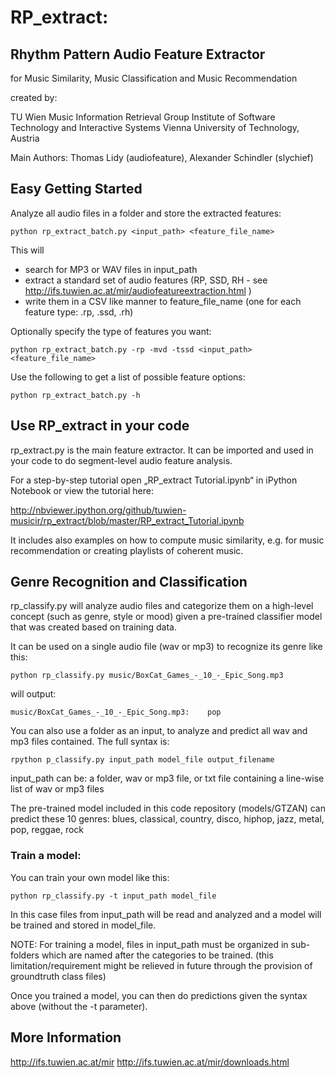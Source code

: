 # RP_extract:
## Rhythm Pattern Audio Feature Extractor
for Music Similarity, Music Classification and Music Recommendation

created by:

TU Wien
Music Information Retrieval Group
Institute of Software Technology and Interactive Systems
Vienna University of Technology, Austria

Main Authors: Thomas Lidy (audiofeature), Alexander Schindler (slychief)


## Easy Getting Started

Analyze all audio files in a folder and store the extracted features:

```
python rp_extract_batch.py <input_path> <feature_file_name>
```

This will
- search for MP3 or WAV files in input_path
- extract a standard set of audio features (RP, SSD, RH - see http://ifs.tuwien.ac.at/mir/audiofeatureextraction.html )
- write them in a CSV like manner to feature_file_name (one for each feature type: .rp, .ssd, .rh)

Optionally specify the type of features you want:

```
python rp_extract_batch.py -rp -mvd -tssd <input_path> <feature_file_name>
```

Use the following to get a list of possible feature options:

```
python rp_extract_batch.py -h
```

## Use RP_extract in your code

rp_extract.py is the main feature extractor.
It can be imported and used in your code to do segment-level audio feature analysis.

For a step-by-step tutorial open „RP_extract Tutorial.ipynb“ in iPython Notebook or view the tutorial here:

http://nbviewer.ipython.org/github/tuwien-musicir/rp_extract/blob/master/RP_extract_Tutorial.ipynb

It includes also examples on how to compute music similarity, e.g. for music recommendation or
creating playlists of coherent music.

## Genre Recognition and Classification

rp_classify.py will analyze audio files and categorize them on a high-level concept (such as genre, style or mood)
given a pre-trained classifier model that was created based on training data.

It can be used on a single audio file (wav or mp3) to recognize its genre like this:

```
python rp_classify.py music/BoxCat_Games_-_10_-_Epic_Song.mp3
```

will output:

```
music/BoxCat_Games_-_10_-_Epic_Song.mp3:	pop
```

You can also use a folder as an input, to analyze and predict all wav and mp3 files contained. The full syntax is:

```
rpython p_classify.py input_path model_file output_filename
```

input_path can be: a folder, wav or mp3 file, or txt file containing a line-wise list of wav or mp3 files

The pre-trained model included in this code repository (models/GTZAN) can predict these 10 genres:
blues, classical, country, disco, hiphop, jazz, metal, pop, reggae, rock

### Train a model:

You can train your own model like this:

```
python rp_classify.py -t input_path model_file
```

In this case files from input_path will be read and analyzed and a model will be trained and stored in model_file.

NOTE: For training a model, files in input_path must be organized in sub-folders which are named after the categories to be trained.
 (this limitation/requirement might be relieved in future through the provision of groundtruth class files)

Once you trained a model, you can then do predictions given the syntax above (without the -t parameter).


## More Information

http://ifs.tuwien.ac.at/mir
http://ifs.tuwien.ac.at/mir/downloads.html